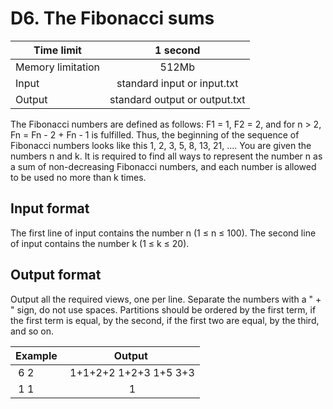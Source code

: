 # D6. The Fibonacci sums


| Time limit     | 1 second           |
| ------------- |:-------------:|
|  Memory limitation   | 512Mb| 
| Input  | standard input or input.txt | 
| Output | standard output or output.txt | 

The Fibonacci numbers are defined as follows: F1 = 1, F2 = 2, and for n > 2, Fn = Fn - 2 + Fn - 1 is fulfilled. Thus, the beginning of the sequence of Fibonacci numbers looks like this 1, 2, 3, 5, 8, 13, 21, ....
You are given the numbers n and k. It is required to find all ways to represent the number n as a sum of non-decreasing Fibonacci numbers, and each number is allowed to be used no more than k times.

## **Input format**

The first line of input contains the number n (1 ≤ n ≤ 100).
The second line of input contains the number k (1 ≤ k ≤ 20).

## **Output format**

Output all the required views, one per line. Separate the numbers with a " + " sign, do not use spaces.
Partitions should be ordered by the first term, if the first term is equal, by the second, if the first two are equal, by the third, and so on.


| Example    | Output        |
| ------------- |:-------------:|
| 6 2| 1+1+2+2 1+2+3 1+5 3+3|
| 1 1| 1 |





